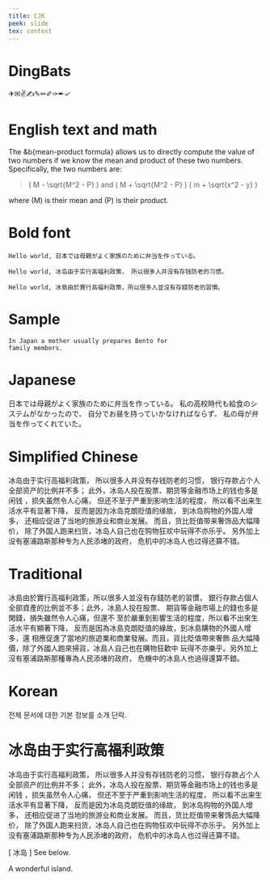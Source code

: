 ```yaml
---
title: CJK
peek: slide
tex: context
---
```



# DingBats

✈✉✌✍✎✏✐✑✒✓

# English text and math

The &b{mean-product formula} allows us to 
directly compute the value of
two numbers if we know the mean 
and product of these two numbers. Specifically,
the two numbers are:

> \( M - \sqrt{M^2 - P} \) and
> \( M + \sqrt{M^2 - P} \)
> \( m + \sqrt{x^2 - y} \)

where \(M\) is their mean and \(P\) is their product.


# Bold font

```par{fontstyle:b}
Hello world, 日本では母親がよく家族のために弁当を作っている。
```

```par{fontstyle:b}
Hello world, 冰岛由于实行高福利政策， 所以很多人并没有存钱防老的习惯。
```

```par{fontstyle:b}
Hello world, 冰島由於實行高福利政策，所以很多人並沒有存錢防老的習慣。
```



# Sample

    In Japan a mother usually prepares Bento for 
    family members.

# Japanese

日本では母親がよく家族のために弁当を作っている。
私の高校時代も給食のシステムがなかったので、
自分でお昼を持っていかなければならず、
私の母が弁当を作ってくれていた。


# Simplified Chinese
 
冰岛由于实行高福利政策，
所以很多人并没有存钱防老的习惯，
银行存款占个人全部资产的比例并不多；
此外，冰岛人投在股票、期货等金融市场上的钱也多是闲钱
，损失虽然令人心痛，
但还不至于严重到影响生活的程度，
所以看不出来生活水平有显著下降，
反而是因为冰岛克朗贬值的缘故，
到冰岛购物的外国人增多，
还相应促进了当地的旅游业和商业发展。
而且，货比贬值带来奢饰品大幅降价，
除了外国人跑来扫货，冰岛人自己也在购物狂欢中玩得不亦乐乎。
另外加上没有塞浦路斯那种专为人民添堵的政府，
危机中的冰岛人也过得还算不错。

# Traditional

冰島由於實行高福利政策，所以很多人並沒有存錢防老的習慣，
銀行存款占個人全部資產的比例並不多；此外，冰島人投在股票、
期貨等金融市場上的錢也多是閑錢，損失雖然令人心痛，但還不
至於嚴重到影響生活的程度，所以看不出來生活水平有顯著下降，
反而是因為冰島克朗貶值的緣故，到冰島購物的外國人增多，還
相應促進了當地的旅遊業和商業發展。而且，貨比貶值帶來奢飾
品大幅降價，除了外國人跑來掃貨，冰島人自己也在購物狂歡中
玩得不亦樂乎。另外加上沒有塞浦路斯那種專為人民添堵的政府，
危機中的冰島人也過得還算不錯。

# Korean 

전체 문서에 대한 기본 정보를 소개 단락.

# 冰岛由于实行高福利政策

冰岛由于实行高福利政策，
所以很多人并没有存钱防老的习惯，
银行存款占个人全部资产的比例并不多；
此外，冰岛人投在股票、期货等金融市场上的钱也多是闲钱
，损失虽然令人心痛，
但还不至于严重到影响生活的程度，
所以看不出来生活水平有显著下降，
反而是因为冰岛克朗贬值的缘故，
到冰岛购物的外国人增多，
还相应促进了当地的旅游业和商业发展。
而且，货比贬值带来奢饰品大幅降价，
除了外国人跑来扫货，冰岛人自己也在购物狂欢中玩得不亦乐乎。
另外加上没有塞浦路斯那种专为人民添堵的政府，
危机中的冰岛人也过得还算不错。

[ 冰岛 ]
See below.

A wonderful island.

